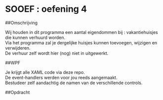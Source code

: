 # SOOEF : oefening 4
  
##Omschrijving  
  
Wij houden in dit programma een aantal eigendommen bij : vakantiehuisjes die kunnen verhuurd worden.   
Via het programma zal je dergelijke huisjes kunnen toevoegen, wijzigen en verwijderen.   
De verhuur zelf wordt hier (nog) niet in uitgewerkt.  

##WPF  
  
Je krijgt alle XAML code via deze repo.  
De event-handlers werden voor jou reeds aangemaakt.  
Bestudeer zelf aandachtig de namen van de verschillende controls.  

##Opdracht  
  
